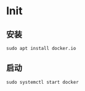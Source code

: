 # Init

## 安装

```shell
sudo apt install docker.io
```

## 启动

```shell
sudo systemctl start docker
```

